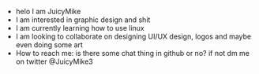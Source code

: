 - helo I am JuicyMike
- I am interested in graphic design and shit
- I am currently learning how to use linux
- I am looking to collaborate on designing UI/UX design, logos and maybe even doing some art
- How to reach me: is there some chat thing in github or no? if not dm me on twitter @JuicyMike3

<!---
JuicyMike/JuicyMike is a ✨ special ✨ repository because its `readme.md` (this file) appears on your GitHub profile.
You can click the Preview link to take a look at your changes.
--->
